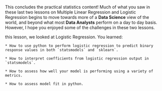This concludes the practical statistics content! Much of what you saw in these last two lessons on Multiple Linear Regression and Logistic Regression begins to move towards more of a **Data Science** view of the world, and beyond what most **Data Analysts** perform on a day to day basis. However, I hope you enjoyed some of the challenges in these two lessons.


this lesson, we looked at Logistic Regression. You learned:  

    * How to use python to perform logistic regression to predict binary response values in both `statsmodels` and `sklearn`.  

    * How to interpret coefficients from logistic regression output in `statsmodels`.  

    * How to assess how well your model is performing using a variety of metrics.  

    * How to assess model fit in python.
